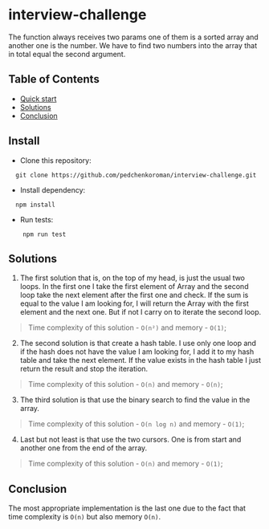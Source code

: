 # interview-challenge
The function always receives two params one of them is a sorted array and another one is the number. We have to find two numbers into the array that in total equal the second argument.

## Table of Contents
- [Quick start](#install)
- [Solutions](#solutions)
- [Conclusion](#conclusion)

## Install
- Clone this repository:
```shell
  git clone https://github.com/pedchenkoroman/interview-challenge.git
```

- Install dependency:
```shell
  npm install
```

- Run tests:
```shell
    npm run test
```

## Solutions

1. The first solution that is, on the top of my head, is just the usual two loops. In the first one I take the first element of
   Array and the second loop take the next element after the first one and check. If the sum is equal to the value I am looking for,
   I will return the Array with the first element and the next one. But if not I carry on to iterate the second loop.
> Time complexity of this solution - `O(n²)` and memory - `O(1)`;

2. The second solution is that create a hash table. I use only one loop and if the hash does not have the value I am looking for,
   I add it to my hash table and take the next element. If the value exists in the hash table I just return the result and stop the iteration.
> Time complexity of this solution - `O(n)` and memory - `O(n)`;

3. The third solution is that use the binary search to find the value in the array.
> Time complexity of this solution - `O(n log n)` and memory - `O(1)`;

4. Last but not least is that use the two cursors. One is from start and another one from the end of the array.
> Time complexity of this solution - `O(n)` and memory - `O(1)`;

## Conclusion

The most appropriate implementation is the last one due to the fact that time complexity is `O(n)` but also memory `O(n)`.


